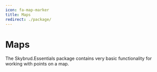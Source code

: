 ```yaml
---
icon: fa-map-marker
title: Maps
redirect: ./package/
---
```


# Maps

The Skybrud.Essentials package contains very basic functionality for working with points on a map. 
